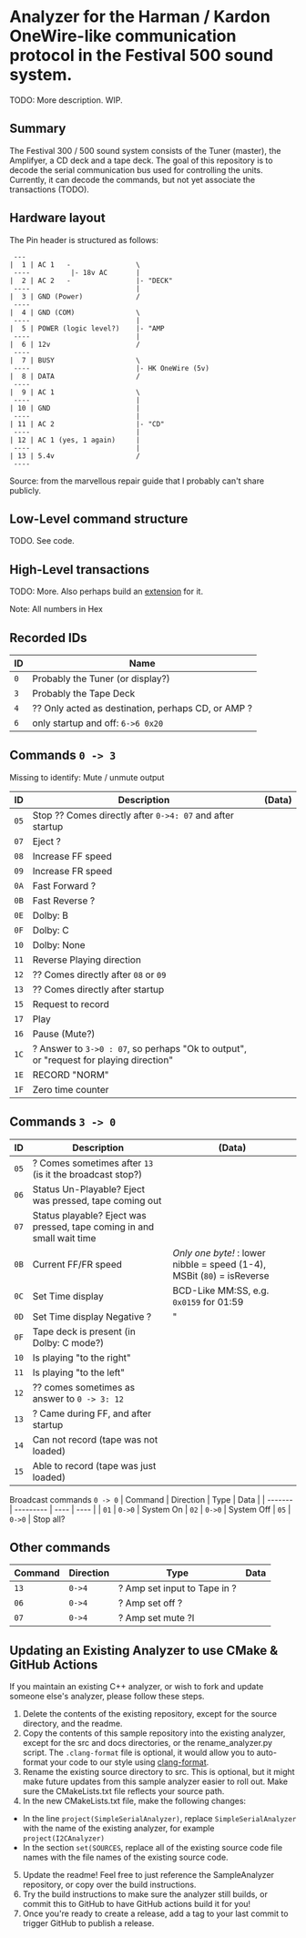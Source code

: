 # Analyzer for the Harman / Kardon OneWire-like communication protocol in the Festival 500 sound system.

TODO: More description. WIP.

## Summary

The Festival 300 / 500 sound system consists of the Tuner (master), the Amplifyer, a CD deck and a tape deck.
The goal of this repository is to decode the serial communication bus used for controlling the units.
Currently, it can decode the commands, but not yet associate the transactions (TODO).

## Hardware layout

The Pin header is structured as follows:
```
 ---
|  1 | AC 1   -                \
 ----          |- 18v AC       |
|  2 | AC 2   -                |- "DECK"
 ----                          |
|  3 | GND (Power)             /
 ----
|  4 | GND (COM)               \
 ----                          |
|  5 | POWER (logic level?)    |- "AMP
 ----                          |
|  6 | 12v                     /
 ----
|  7 | BUSY                    \
 ----                          |- HK OneWire (5v)
|  8 | DATA                    /
 ----
|  9 | AC 1                    \
 ----                          |
| 10 | GND                     |
 ----                          |
| 11 | AC 2                    |- "CD"
 ----                          |
| 12 | AC 1 (yes, 1 again)     |
 ----                          |
| 13 | 5.4v                    /
 ----
```
Source: from the marvellous repair guide that I probably can't share publicly.

## Low-Level command structure

TODO. See code.

## High-Level transactions

TODO: More. Also perhaps build an [extension](https://support.saleae.com/extensions/high-level-analyzer-extensions) for it.

Note: All numbers in Hex

Recorded IDs
----

|  ID  | Name  |
| ---- | ----- |
| `0`| Probably the Tuner (or display?) |
| `3`| Probably the Tape Deck |
| `4`| ?? Only acted as destination, perhaps CD, or AMP ?|
| `6`| only startup and off: `6->6 0x20` |

Commands `0 -> 3`
----

Missing to identify: Mute / unmute output

|  ID  | Description | (Data)
| ---- | ----------- | ------
| `05` | Stop ?? Comes directly after `0->4: 07` and after startup| 
| `07` | Eject ? |
| `08` | Increase FF speed |
| `09` | Increase FR speed |
| `0A` | Fast Forward ? |
| `0B` | Fast Reverse ? |
| `0E` | Dolby: B |
| `0F` | Dolby: C |
| `10` | Dolby: None |
| `11` | Reverse Playing direction
| `12` | ?? Comes directly after `08` or `09`|
| `13` | ?? Comes directly after startup
| `15` | Request to record
| `17` | Play |
| `16` | Pause (Mute?)|
| `1C` | ? Answer to `3->0 : 07`, so perhaps "Ok to output", or "request for playing direction"
| `1E` | RECORD "NORM"
| `1F` | Zero time counter

Commands `3 -> 0`
----

|  ID  | Description | (Data)
| ---- | ----------- | ------
| `05` | ? Comes sometimes after `13` (is it the broadcast stop?)|
| `06` | Status Un-Playable? Eject was pressed, tape coming out
| `07` | Status    playable? Eject was pressed, tape coming in and small wait time
| `0B` | Current FF/FR speed | _Only one byte!_ : lower nibble = speed (1-4), MSBit (`80`) = isReverse |
| `0C` | Set Time display | BCD-Like MM:SS, e.g. `0x0159` for 01:59 |
| `0D` | Set Time display Negative ? | " |
| `0F` | Tape deck is present (in Dolby: C mode?) |
| `10` | Is playing "to the right" |
| `11` | Is playing "to the left" |
| `12` | ?? comes sometimes as answer to `0 -> 3: 12`
| `13` | ? Came during FF, and after startup |
| `14` | Can not record (tape was not loaded) |
| `15` | Able to record (tape was just loaded) |

Broadcast commands `0 -> 0`
| Command | Direction | Type | Data |
| ------- | --------- | ---- | ---- |
|   `01`  |  `0->0`   | System On
|   `02`  |  `0->0`   | System Off
|   `05`  |  `0->0`   | Stop all?


Other commands
----

| Command | Direction | Type | Data |
| ------- | --------- | ---- | ---- |
|   `13`  |  `0->4`   | ? Amp set input to Tape in ?
|   `06`  |  `0->4`   | ? Amp set off ?
|   `07`  |  `0->4`   | ? Amp set mute ?l



## Updating an Existing Analyzer to use CMake & GitHub Actions

If you maintain an existing C++ analyzer, or wish to fork and update someone else's analyzer, please follow these steps.

1. Delete the contents of the existing repository, except for the source directory, and the readme.
2. Copy the contents of this sample repository into the existing analyzer, except for the src and docs directories, or the rename_analyzer.py script. The `.clang-format` file is optional, it would allow you to auto-format your code to our style using [clang-format](https://clang.llvm.org/docs/ClangFormat.html).
3. Rename the existing source directory to src. This is optional, but it might make future updates from this sample analyzer easier to roll out. Make sure the CMakeLists.txt file reflects your source path.
4. In the new CMakeLists.txt file, make the following changes:

- In the line `project(SimpleSerialAnalyzer)`, replace `SimpleSerialAnalyzer` with the name of the existing analyzer, for example `project(I2CAnalyzer)`
- In the section `set(SOURCES`, replace all of the existing source code file names with the file names of the existing source code.

5. Update the readme! Feel free to just reference the SampleAnalyzer repository, or copy over the build instructions.
6. Try the build instructions to make sure the analyzer still builds, or commit this to GitHub to have GitHub actions build it for you!
7. Once you're ready to create a release, add a tag to your last commit to trigger GitHub to publish a release.
